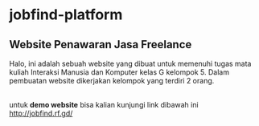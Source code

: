 # jobfind-platform
<h2>Website Penawaran Jasa Freelance</h2>

Halo, ini adalah sebuah website yang dibuat untuk memenuhi tugas mata kuliah Interaksi Manusia dan Komputer kelas G kelompok 5.
Dalam pembuatan website dikerjakan kelompok yang terdiri 2 orang. <br><br>

untuk <strong>demo website</strong> bisa kalian kunjungi link dibawah ini <br>
http://jobfind.rf.gd/
